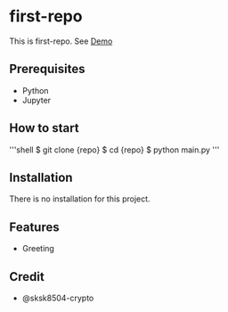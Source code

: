 # first-repo

This is first-repo. See [Demo](https://www.google.com/)

## Prerequisites

- Python
- Jupyter

## How to start

'''shell
$ git clone {repo}
$ cd {repo}
$ python main.py
'''

## Installation

There is no installation for this project.

## Features

- Greeting

## Credit

- @sksk8504-crypto
